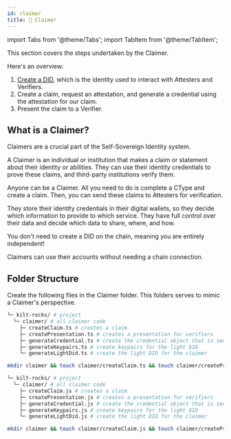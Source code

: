 ```yaml
---
id: claimer
title: 👤 Claimer
---
```


import Tabs from '@theme/Tabs';
import TabItem from '@theme/TabItem';

This section covers the steps undertaken by the <span className="label-role claimer">Claimer</span>.

Here's an overview:

1. [Create a DID](./01_did.md), which is the identity used to interact with <span className="label-role attester">Attesters</span> and <span className="label-role verifier">Verifiers</span>.
2. Create a claim, request an attestation, and generate a credential using the attestation for our claim.
3. Present the claim to a <span className="label-role verifier">Verifier</span>.

## What is a Claimer?

Claimers are a crucial part of the Self-Sovereign Identity system.

A Claimer is an individual or institution that makes a claim or statement about their identity or abilities.
They can use their identity credentials to prove these claims, and third-party institutions verify them.

Anyone can be a Claimer.
All you need to do is complete a CType and create a claim.
Then, you can send these claims to Attesters for verification.

They store their identity credentials in their digital wallets, so they decide which information to provide to which service.
They have full control over their data and decide which data to share, where, and how.

You don't need to create a DID on the chain, meaning you are entirely independent!

Claimers can use their accounts without needing a chain connection.


## Folder Structure

Create the following files in the <span className="label-role claimer">Claimer</span> folder.
This folders serves to mimic a <span className="label-role claimer">Claimer</span>'s perspective.

<Tabs groupId="ts-js-choice">
  <TabItem value='ts' label='Typescript' default>

  ```bash
  └─ kilt-rocks/ # project
    └─ claimer/ # all claimer code
      ├─ createClaim.ts # creates a claim
      ├─ createPresentation.ts # creates a presentation for verifiers
      ├─ generateCredential.ts # create the credential object that is sent to the attester for attestation
      ├─ generateKeypairs.ts # create keypairs for the light DID
      └─ generateLightDid.ts # create the light DID for the claimer
  ```

  ```bash
  mkdir claimer && touch claimer/createClaim.ts && touch claimer/createPresentation.ts && touch claimer/generateCredential.ts && touch claimer/generateKeypairs.ts && touch claimer/generateLightDid.ts
  ```

  </TabItem>
  <TabItem value='js' label='Javascript'>

  ```bash
  └─ kilt-rocks/ # project
    └─ claimer/ # all claimer code
      ├─ createClaim.js # creates a claim
      ├─ createPresentation.js # creates a presentation for verifiers
      ├─ generateCredential.js # create the credential object that is sent to the attester for attestation
      ├─ generateKeypairs.js # create keypairs for the light DID
      └─ generateLightDid.js # create the light DID for the claimer
  ```

  ```bash
  mkdir claimer && touch claimer/createClaim.js && touch claimer/createPresentation.js && touch claimer/generateCredential.js && touch claimer/generateKeypairs.js && touch claimer/generateLightDid.js
  ```

  </TabItem>
</Tabs>
